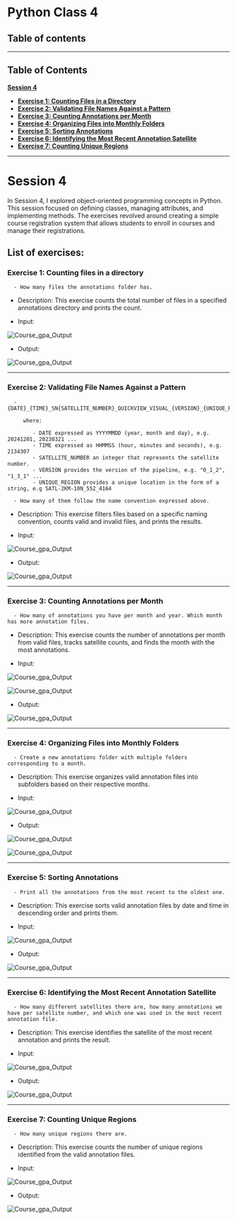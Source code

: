 # Python Class 4

## Table of contents

---

## Table of Contents

**[Session 4](#session-4)**
- **[Exercise 1: Counting Files in a Directory](#exercise-1-counting-files-in-a-directory)**
- **[Exercise 2: Validating File Names Against a Pattern](#exercise-2-validating-file-names-against-a-pattern)**
- **[Exercise 3: Counting Annotations per Month](#exercise-3-counting-annotations-per-month)**
- **[Exercise 4: Organizing Files into Monthly Folders](#exercise-4-organizing-files-into-monthly-folders)**
- **[Exercise 5: Sorting Annotations](#exercise-5-sorting-annotations)**
- **[Exercise 6: Identifying the Most Recent Annotation Satellite](#exercise-6-identifying-the-most-recent-annotation-satellite)**
- **[Exercise 7: Counting Unique Regions](#exercise-7-counting-unique-regions)**

---

# **Session 4** 

In Session 4, I explored object-oriented programming concepts in Python. This session focused on defining classes, managing attributes, and implementing methods. The exercises revolved around creating a simple course registration system that allows students to enroll in courses and manage their registrations.

## **List of exercises:** 

### **Exercise 1: Counting files in a directory**

      - How many files the annotations folder has.

* Description: This exercise counts the total number of files in a specified annotations directory and prints the count.

* Input:

![Course_gpa_Output](../../Screenshots/Session%204/Inputs/Session4_Ex1_Inp.png)

* Output:

![Course_gpa_Output](../../Screenshots/Session%204/Outputs/Session4_Ex1_Out.png)

---

### **Exercise 2: Validating File Names Against a Pattern**
      - {DATE}_{TIME}_SN{SATELLITE_NUMBER}_QUICKVIEW_VISUAL_{VERSION}_{UNIQUE_REGION}.txt

         where:

            - DATE expressed as YYYYMMDD (year, month and day), e.g. 20241201, 20230321 ...
            - TIME expressed as HHMMSS (hour, minutes and seconds), e.g. 2134307
            - SATELLITE_NUMBER an integer that represents the satellite number.
            - VERSION provides the version of the pipeline, e.g. "0_1_2", "1_3_1" ...
            - UNIQUE_REGION provides a unique location in the form of a string, e.g SATL-2KM-10N_552_4164
            
      - How many of them follow the name convention expressed above. 

* Description: This exercise filters files based on a specific naming convention, counts valid and invalid files, and prints the results.

* Input:

![Course_gpa_Output](../../Screenshots/Session%204/Inputs/Session4_Ex2_Inp.png)

* Output:

![Course_gpa_Output](../../Screenshots/Session%204/Outputs/Session4_Ex2_Out.png)

---

### **Exercise 3: Counting Annotations per Month**

      - How many of annotations you have per month and year. Which month has more annotation files.

* Description: This exercise counts the number of annotations per month from valid files, tracks satellite counts, and finds the month with the most annotations.

* Input:

![Course_gpa_Output](../../Screenshots/Session%204/Inputs/Session4_Ex3_Inp.png)

![Course_gpa_Output](../../Screenshots/Session%204/Inputs/Session4_Ex3_Inp1.png)
* Output:

![Course_gpa_Output](../../Screenshots/Session%204/Outputs/Session4_Ex3_Out.png)

---

### **Exercise 4: Organizing Files into Monthly Folders**

      - Create a new annotations folder with multiple folders corresponding to a month.

* Description: This exercise organizes valid annotation files into subfolders based on their respective months.

* Input:

![Course_gpa_Output](../../Screenshots/Session%204/Inputs/Session4_Ex4_Inp.png)

* Output:

![Course_gpa_Output](../../Screenshots/Session%204/Outputs/Session4_Ex4_Out.png)

![Course_gpa_Output](../../Screenshots/Session%204/Outputs/Session4_Ex4_Out1.png)

---

### **Exercise 5: Sorting Annotations**

      - Print all the annotations from the most recent to the oldest one. 

* Description: This exercise sorts valid annotation files by date and time in descending order and prints them.

* Input:

![Course_gpa_Output](../../Screenshots/Session%204/Inputs/Session4_Ex5_Inp.png)

* Output:

![Course_gpa_Output](../../Screenshots/Session%204/Outputs/Session4_Ex5_Out.png)

---

### **Exercise 6: Identifying the Most Recent Annotation Satellite**

      - How many different satellites there are, how many annotations we have per satellite number, and which one was used in the most recent annotation file. 

* Description: This exercise identifies the satellite of the most recent annotation and prints the result.

* Input:

![Course_gpa_Output](../../Screenshots/Session%204/Inputs/Session4_Ex6_Inp.png)

* Output:

![Course_gpa_Output](../../Screenshots/Session%204/Outputs/Session4_Ex6_Out.png)

---

### **Exercise 7: Counting Unique Regions**

      - How many unique regions there are.

* Description: This exercise counts the number of unique regions identified from the valid annotation files.

* Input:

![Course_gpa_Output](../../Screenshots/Session%204/Inputs/Session4_Ex7_Inp.png)

* Output:

![Course_gpa_Output](../../Screenshots/Session%204/Outputs/Session4_Ex7_Out.png)

